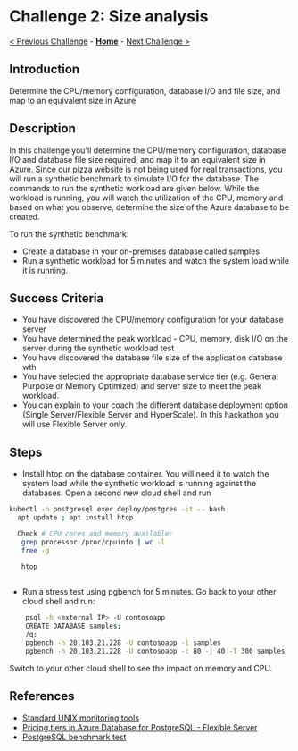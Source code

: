 # Challenge 2: Size analysis

[< Previous Challenge](./01-assessment.md) - **[Home](../README.md)** - [Next Challenge >](./03-offline-migration.md)

## Introduction

Determine the CPU/memory configuration, database I/O and file size, and map to an equivalent size in Azure

## Description

In this challenge you'll determine the CPU/memory configuration, database I/O and database file size required, and map it to an equivalent size in Azure. Since our pizza website is not being used for real transactions, you will run a synthetic benchmark to simulate I/O for the database. The commands to run the synthetic workload are given below. While the workload is running, you will watch the utilization of the CPU, memory and based on what you observe, determine the size of the Azure database to be created.

To run the synthetic benchmark:
* Create a database in your on-premises database called samples
* Run a synthetic workload for 5 minutes and watch the system load while it is running. 

## Success Criteria

* You have discovered the CPU/memory configuration for your database server
* You have determined the peak workload - CPU, memory, disk I/O on the server during the synthetic workload test
* You have discovered the database file size of the application database wth
* You have selected the appropriate database service tier (e.g. General Purpose or Memory Optimized) and server size to meet the peak workload.
* You can explain to your coach the different database deployment option (Single Server/Flexible Server and HyperScale). In this hackathon you will use Flexible Server only.

## Steps

* Install htop on the database container. You will need it to watch the system load while the synthetic workload is running against the databases. Open a second new cloud shell and run 

```bash
kubectl -n postgresql exec deploy/postgres -it -- bash
  apt update ; apt install htop

  Check # CPU cores and memory available: 
   grep processor /proc/cpuinfo | wc -l
   free -g

   htop
  
```
* Run a stress test using pgbench for 5 minutes. Go back to your other cloud shell and run:

```bash
    psql -h <external IP> -U contosoapp
    CREATE DATABASE samples;
    /q;
    pgbench -h 20.103.21.228 -U contosoapp -i samples
    pgbench -h 20.103.21.228 -U contosoapp -c 80 -j 40 -T 300 samples
```
Switch to your other cloud shell to see the impact on memory and CPU.

## References
* [Standard UNIX monitoring tools](https://sysaix.com/top-20-linux-unix-performance-monitoring-tools)
* [Pricing tiers in Azure Database for PostgreSQL - Flexible Server](https://docs.microsoft.com/en-us/azure/postgresql/flexible-server/concepts-compute-storage)
* [PostgreSQL benchmark test](https://www.postgresql.org/docs/11/pgbench.html)

